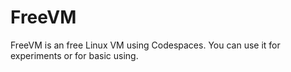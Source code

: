 # FreeVM
FreeVM is an free Linux VM using Codespaces. You can use it for experiments or for basic using.

